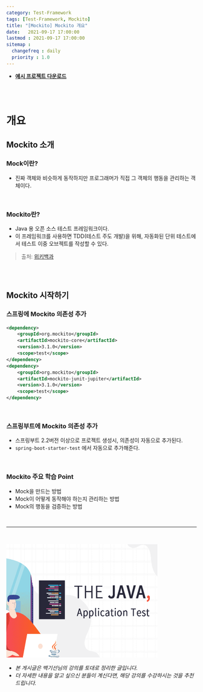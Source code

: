 ```yaml
---
category: Test-Framework
tags: [Test-Framework, Mockito]
title: "[Mockito] Mockito 개요"
date:   2021-09-17 17:00:00 
lastmod : 2021-09-17 17:00:00
sitemap :
  changefreq : daily
  priority : 1.0
---
```


- **[예시 프로젝트 다운로드](https://github.com/TaegyunWoo/Spring-Test-Code-Example)**

<br/><br/>

# 개요

## Mockito 소개

### Mock이란?

- 진짜 객체와 비슷하게 동작하지만 프로그래머가 직접 그 객체의 행동을 관리하는 객체이다.

<br/>

### Mockito란?

- Java 용 오픈 소스 테스트 프레임워크이다.
- 이 프레임워크를 사용하면 TDD(테스트 주도 개발)을 위해, 자동화된 단위 테스트에서 테스트 이중 오브젝트를 작성할 수 있다.

> 출처: [위키백과](https://en.wikipedia.org/wiki/Mockito)

<br/><br/>

## Mockito 시작하기

### 스프링에 Mockito 의존성 추가

```xml
<dependency>
	<groupId>org.mockito</groupId>
	<artifactId>mockito-core</artifactId>
	<version>3.1.0</version>
	<scope>test</scope>
</dependency>
<dependency>
	<groupId>org.mockito</groupId>
	<artifactId>mockito-junit-jupiter</artifactId>
	<version>3.1.0</version>
	<scope>test</scope>
</dependency>
```

<br/>

### 스프링부트에 Mockito 의존성 추가

- 스프링부트 2.2버전 이상으로 프로젝트 생성시, 의존성이 자동으로 추가된다.
- `spring-boot-starter-test` 에서 자동으로 추가해준다.

<br/>

### Mockito 주요 학습 Point

- Mock을 만드는 방법
- Mock이 어떻게 동작해야 하는지 관리하는 방법
- Mock의 행동을 검증하는 방법

<br>

---

<br>

<a href="https://inf.run/htNB"><img src="/assets/img/Inflearn_Java_Test/logo.png" width="400px" height="300px"></a>

- *본 게시글은 백기선님의 강의를 토대로 정리한 글입니다.*
- *더 자세한 내용을 알고 싶으신 분들이 계신다면, 해당 강의를 수강하시는 것을 추천드립니다.*